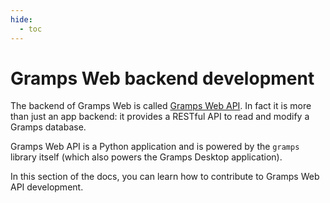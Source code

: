 ```yaml
---
hide:
  - toc
---
```


# Gramps Web backend development

The backend of Gramps Web is called [Gramps Web API](https://github.com/gramps-project/gramps-webapi/). In fact it is more than just an app backend: it provides a RESTful API to read and modify a Gramps database.

Gramps Web API is a Python application and is powered by the `gramps` library itself (which also powers the Gramps Desktop application).

In this section of the docs, you can learn how to contribute to Gramps Web API development.